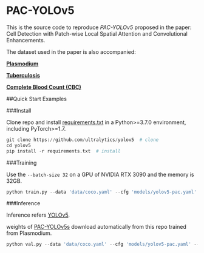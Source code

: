 # PAC-YOLOv5

This is the source code to reproduce *PAC-YOLOv5* proposed in the paper: Cell Detection with Patch-wise Local Spatial Attention and Convolutional Enhancements.

The dataset used in the paper is also accompanied:

[**Plasmodium**](https://aistudio.baidu.com/aistudio/datasetdetail/152739/0)

[**Tuberculosis**](https://www.heywhale.com/mw/dataset/5efc4de063975d002c9792de/content)

[**Complete Blood Count (CBC)**](https://github.com/MahmudulAlam/Complete-Blood-Cell-Count-Dataset)

##Quick Start Examples

###Install

Clone repo and install [requirements.txt](.requirements.txt) in a Python>=3.7.0 environment, including PyTorch>=1.7.

```python
git clone https://github.com/ultralytics/yolov5  # clone
cd yolov5
pip install -r requirements.txt  # install
```

###Training

Use the `--batch-size 32` on a GPU of NVIDIA RTX 3090 and the memory is 32GB.

```python
python train.py --data 'data/coco.yaml' --cfg 'models/yolov5-pac.yaml' --weights '' --batch-size 32
``` 

###Inference

Inference refers [YOLOv5](https://github.com/ultralytics/yolov5). 

weights of [PAC-YOLOv5s](.pac-yolov5s.pt) download automatically from this repo trained from Plasmodium.

```python
python val.py --data 'data/coco.yaml' --cfg 'models/yolov5-pac.yaml' --weights 'pac-yolov5s.pt' --batch-size 32
```
